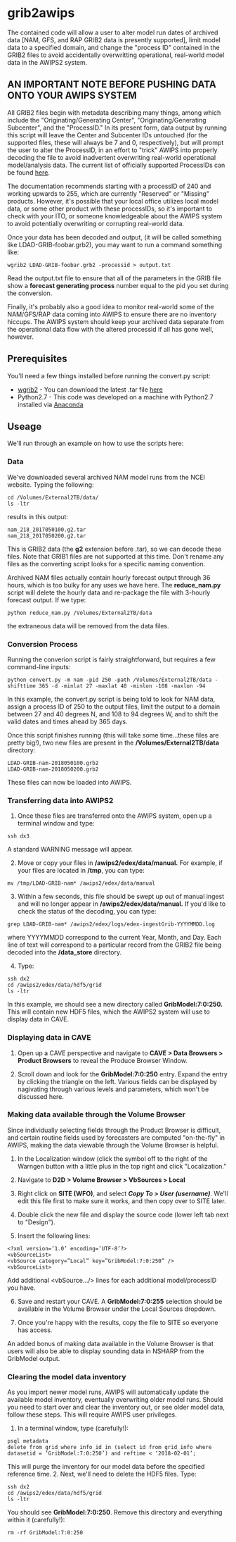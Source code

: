 # grib2awips

The contained code will allow a user to alter model run dates of archived data [NAM, GFS, and RAP GRIB2 data is presently supported], limit model data to a specified domain, and change the "process ID" contained in the GRIB2 files to avoid accidentally overwritting operational, real-world model data in the AWIPS2 system. 

## AN IMPORTANT NOTE BEFORE PUSHING DATA ONTO YOUR AWIPS SYSTEM

All GRIB2 files begin with metadata describing many things, among which include the "Originating/Generating Center", "Originating/Generating Subcenter", and the "ProcessID." In its present form, data output by running this script will leave the Center and Subcenter IDs untouched (for the supported files, these will always be 7 and 0, respectively), but will prompt the user to alter the ProcessID, in an effort to "trick" AWIPS into properly decoding the file to avoid inadvertent overwriting real-world operational model/analysis data. The current list of officially supported ProcessIDs can be found [here](http://www.nco.ncep.noaa.gov/pmb/docs/on388/tablea.html). 

The documentation recommends starting with a processID of 240 and working upwards to 255, which are currently "Reserved" or "Missing" products. However, it's possible that your local office utilizes local model data, or some other product with these processIDs, so it's important to check with your ITO, or someone knowledgeable about the AWIPS system to avoid potentially overwriting or corrupting real-world data. 

Once your data has been decoded and output, (it will be called something like LDAD-GRIB-foobar.grb2), you may want to run a command something like:

```
wgrib2 LDAD-GRIB-foobar.grb2 -processid > output.txt
```

Read the output.txt file to ensure that all of the parameters in the GRIB file show a **forecast generating process** number equal to the pid you set during the conversion.  

Finally, it's probably also a good idea to monitor real-world some of the NAM/GFS/RAP data coming into AWIPS to ensure there are no inventory hiccups. The AWIPS system should keep your archived data separate from the operational data flow with the altered processid if all has gone well, however. 

## Prerequisites

You'll need a few things installed before running the convert.py script:
* [wgrib2](http://www.cpc.ncep.noaa.gov/products/wesley/wgrib2/) - You can download the latest .tar file [here](http://www.ftp.cpc.ncep.noaa.gov/wd51we/wgrib2/)
* Python2.7 - This code was developed on a machine with Python2.7 installed via [Anaconda](https://anaconda.org/anaconda/python)

## Useage

We'll run through an example on how to use the scripts here:

### Data 

We've downloaded several archived NAM model runs from the NCEI website. Typing the following:

```
cd /Volumes/External2TB/data/
ls -ltr
```

results in this output:

```
nam_218_2017050100.g2.tar
nam_218_2017050200.g2.tar
```

This is GRIB2 data (the **g2** extension before .tar), so we can decode these files. Note that GRIB1 files are not supported at this time. Don't rename any files as the converting script looks for a specific naming convention. 

Archived NAM files actually contain hourly forecast output through 36 hours, which is too bulky for any uses we have here. The **reduce_nam.py** script will delete the hourly data and re-package the file with 3-hourly forecast output. If we type:

```
python reduce_nam.py /Volumes/External2TB/data
```

the extraneous data will be removed from the data files. 

### Conversion Process

Running the converion script is fairly straightforward, but requires a few command-line inputs:

```
python convert.py -m nam -pid 250 -path /Volumes/External2TB/data -shifttime 365 -d -minlat 27 -maxlat 40 -minlon -108 -maxlon -94
```

In this example, the convert.py script is being told to look for NAM data, assign a process ID of 250 to the output files, limit the output to a domain between 27 and 40 degrees N, and 108 to 94 degrees W, and to shift the valid dates and times ahead by 365 days.

Once this script finishes running (this will take some time...these files are pretty big!), two new files are present in the **/Volumes/External2TB/data** directory:

```
LDAD-GRIB-nam-2018050100.grb2
LDAD-GRIB-nam-2018050200.grb2
```

These files can now be loaded into AWIPS.

### Transferring data into AWIPS2

1. Once these files are transferred onto the AWIPS system, open up a terminal window and type:
```
ssh dx3
```
A standard WARNING message will appear. 

2. Move or copy your files in **/awips2/edex/data/manual.** For example, if your files are located in **/tmp**, you can type:

```
mv /tmp/LDAD-GRIB-nam* /awips2/edex/data/manual
```

3. Within a few seconds, this file should be swept up out of manual ingest and will no longer appear in **/awips2/edex/data/manual.** If you'd like to check the status of the decoding, you can type:

```
grep LDAD-GRIB-nam* /awips2/edex/logs/edex-ingestGrib-YYYYMMDD.log
```
where YYYYMMDD correspond to the current Year, Month, and Day. Each line of text will correspond to a particular record from the GRIB2 file being decoded into the **/data_store** directory. 

4. Type:
```
ssh dx2
cd /awips2/edex/data/hdf5/grid
ls -ltr
```

In this example, we should see a new directory called **GribModel:7:0:250.** This will contain new HDF5 files, which the AWIPS2 system will use to display data in CAVE. 

### Displaying data in CAVE

1. Open up a CAVE perspective and navigate to **CAVE > Data Browsers > Product Browsers** to reveal the Produce Browser Window. 

2. Scroll down and look for the **GribModel:7:0:250** entry. Expand the entry by clicking the triangle on the left. Various fields can be displayed by nagivating through various levels and parameters, which won't be discussed here. 

### Making data available through the Volume Browser

Since individually selecting fields through the Product Browser is difficult, and certain routine fields used by forecasters are computed "on-the-fly" in AWIPS, making the data viewable through the Volume Browser is helpful. 

1. In the Localization window (click the symbol off to the right of the Warngen button with a little plus in the top right and click "Localization."

2. Navigate to **D2D > Volume Browser > VbSources > Local**

3. Right click on **SITE (WFO)**, and select ***Copy To > User (username)***. We'll edit this file first to make sure it works, and then copy over to SITE later. 

4. Double click the new file and display the source code (lower left tab next to "Design"). 

5. Insert the following lines:

```
<?xml version=’1.0’ encoding=’UTF-8’?>
<vbSourceList>
<vbSource category=”Local” key=”GribModel:7:0:250” />
<vbSourceList>
```

Add additional <vbSource.../> lines for each additional model/processID you have. 

6. Save and restart your CAVE. A **GribModel:7:0:255** selection should be available in the Volume Browser under the Local Sources dropdown. 

7. Once you're happy with the results, copy the file to SITE so everyone has access. 

An added bonus of making data available in the Volume Browser is that users will also be able to display sounding data in NSHARP from the GribModel output. 

### Clearing the model data inventory

As you import newer model runs, AWIPS will automatically update the available model inventory, eventually overwriting older model runs. Should you need to start over and clear the inventory out, or see older model data, follow these steps. This will require AWIPS user privileges. 

1. In a terminal window, type (carefully!):

```
psql metadata
delete from grid where info_id in (select id from grid_info where datasetid = ‘GribModel:7:0:250’) and reftime < ‘2018-02-01’;
```

This will purge the inventory for our model data before the specified reference time. 
2. Next, we'll need to delete the HDF5 files. Type:

```
ssh dx2
cd /awips2/edex/data/hdf5/grid
ls -ltr
```

You should see **GribModel:7:0:250**. Remove this directory and everything within it (carefully!):

```
rm -rf GribModel:7:0:250
```


